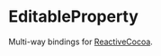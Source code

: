 # EditableProperty

Multi-way bindings for [ReactiveCocoa](https://github.com/ReactiveCocoa/ReactiveCocoa).
